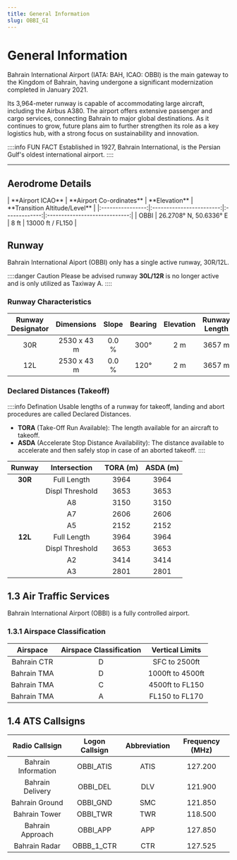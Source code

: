 ```yaml
---
title: General Information
slug: OBBI_GI
---
```


# General Information
Bahrain International Airport (IATA: BAH, ICAO: OBBI) is the main gateway to the Kingdom of Bahrain, having undergone a significant modernization completed in January 2021.

Its 3,964-meter runway is capable of accommodating large aircraft, including the Airbus A380. The airport offers extensive passenger and cargo services, connecting Bahrain to major global destinations. As it continues to grow, future plans aim to further strengthen its role as a key logistics hub, with a strong focus on sustainability and innovation.

::::info FUN FACT
Established in 1927, Bahrain International, is the Persian Gulf's oldest international airport.
::::

---

## Aerodrome Details
 <div className="center-align">
    <p>
| **Airport ICAO** | **Airport Co-ordinates** | **Elevation** | **Transition Altitude/Level** |
|:----------------:|:------------------------:|:-------------:|:-----------------------------:|
|       OBBI       |  26.2708° N, 50.6336° E  |      8 ft     |        13000 ft / FL150       |
    </p>
</div>

## Runway
Bahrain International Aiport (OBBI) only has a single active runway, 30R/12L.

::::danger Caution
Please be advised runway **30L/12R** is no longer active and is only utilized as Taxiway A.
::::
### Runway Characteristics

| **Runway Designator** | **Dimensions** | **Slope** | **Bearing** | **Elevation** | **Runway Length** |
|:--------:|:--------------:|:---------:|:-----------:|:-------------:|:----------:|
|    30R   |   2530 x 43 m  |   0.0 %   |     300°    |      2 m      |   3657 m   |
|    12L   |   2530 x 43 m  |   0.0 %   |     120°    |      2 m      |   3657 m   |


### Declared Distances (Takeoff)

::::info Defination
Usable lengths of a runway for takeoff, landing and abort procedures are called Declared Distances.
- **TORA** (Take-Off Run Available): The length available for an aircraft to takeoff.
- **ASDA** (Accelerate Stop Distance Availability): The distance available to accelerate and then safely stop in case of an aborted takeoff.
::::

| **Runway** | **Intersection**   | **TORA (m)** | **ASDA (m)** |
|:----------:|:------------------:|:------------:|:------------:|
| **30R**    | Full Length         | 3964         | 3964         |
|            | Displ Threshold     | 3653         | 3653         |
|            | A8                  | 3150         | 3150         |
|            | A7                  | 2606         | 2606         |
|            | A5                  | 2152         | 2152         |
| **12L**    | Full Length         | 3964         | 3964         |
|            | Displ Threshold     | 3653         | 3653         |
|            | A2                  | 3414         | 3414         |
|            | A3                  | 2801         | 2801         |


## 1.3 Air Traffic Services

Bahrain International Airport (OBBI) is a fully controlled airport.

### 1.3.1 Airspace Classification

| **Airspace** | **Airspace Classification** | **Vertical Limits** |
|:---:|:---:|:---:|
| Bahrain CTR | D | SFC to 2500ft |
| Bahrain TMA | D | 1000ft to 4500ft |
| Bahrain TMA | C | 4500ft to FL150 |
| Bahrain TMA | A | FL150 to FL170 |

## 1.4 ATS Callsigns

|  **Radio Callsign** | **Logon Callsign** | **Abbreviation** | **Frequency (MHz)** |
|:-------------------:|:------------------:|:----------------:|:-------------------:|
| Bahrain Information |      OBBI_ATIS     |       ATIS       |       127.200       |
|   Bahrain Delivery  |      OBBI_DEL      |        DLV       |       121.900       |
|    Bahrain Ground   |      OBBI_GND      |        SMC       |       121.850       |
|    Bahrain Tower    |      OBBI_TWR      |        TWR       |       118.500       |
|   Bahrain Approach  |      OBBI_APP      |        APP       |       127.850       |
|    Bahrain Radar    |     OBBB_1_CTR     |        CTR       |       127.525       |

